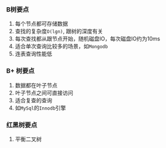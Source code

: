 ### B树要点

1. 每个节点都可存储数据
2. 查找的复杂度`O(lgn)`, 跟树的深度有关
3. 每次查找都从跟节点开始，随机磁盘IO，每次磁盘IO约为10ms
4. 适合单次查询比较多的场景，如`Mongodb`
5. 连表查询性能低

### B+ 树要点

1. 数据都在叶子节点
2. 叶子节点之间可直接访问
3. 适合复查的查询
4. 如`MySql`的`Innodb`引擎

### 红黑树要点

1. 平衡二叉树



